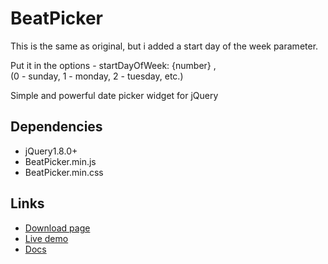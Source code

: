 BeatPicker
==========

This is the same as original, but i added a start day of the week parameter.


Put it in the options -  startDayOfWeek: {number} ,  
(0 - sunday, 1 - monday, 2 - tuesday, etc.)



Simple and powerful date picker widget for jQuery
## Dependencies
* jQuery1.8.0+
* BeatPicker.min.js
* BeatPicker.min.css

## Links
* [Download page](http://act1gmr.github.io/BeatPicker/)
* [Live demo](http://act1gmr.github.io/BeatPicker/demos.html)
* [Docs](http://act1gmr.github.io/BeatPicker/docs.html)
